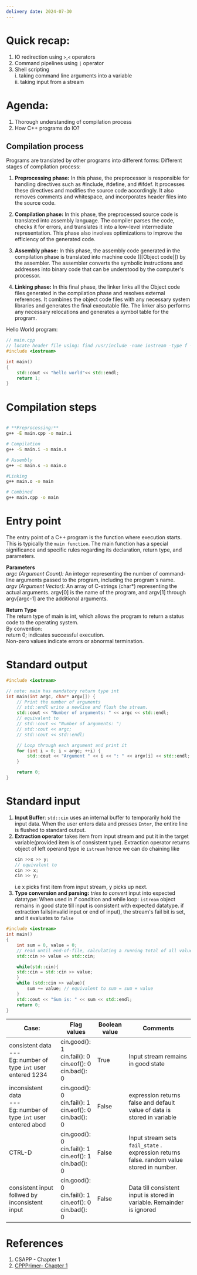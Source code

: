 ```yaml
---
delivery date: 2024-07-30
---
```


# Quick recap:
1. IO redirection using `>`,`<` operators
2. Command pipelines using `|` operator
3. Shell scripting  
  i. taking command line arguments into a variable  
  ii. taking input from a stream  


# Agenda:
1. Thorough understanding of compilation process
2. How C++ programs do IO?



## Compilation process

Programs are translated by other programs into different forms:
Different stages of compilation process:
1. **Preprocessing phase:** In this phase, the preprocessor is responsible for handling directives such as #include, #define, and #ifdef. It processes these directives and modifies the source code accordingly. It also removes comments and whitespace, and incorporates header files into the source code.

2. **Compilation phase:** In this phase, the preprocessed source code is translated into assembly language. The compiler parses the code, checks it for errors, and translates it into a low-level intermediate representation. This phase also involves optimizations to improve the efficiency of the generated code.



3. **Assembly phase:** In this phase, the assembly code generated in the compilation phase is translated into machine code ([[Object code]]) by the assembler. The assembler converts the symbolic instructions and addresses into binary code that can be understood by the computer's processor.

4. **Linking phase:** In this final phase, the linker links all the Object code files generated in the compilation phase and resolves external references. It combines the object code files with any necessary system libraries and generates the final executable file. The linker also performs any necessary relocations and generates a symbol table for the program.

Hello World program:
```c++
// main.cpp
// locate header file using: find /usr/include -name iostream -type f -print
#include <iostream>

int main()
{
    std::cout << "hello world"<< std::endl;
    return 1;
}
```


# Compilation steps
```bash

# **Preprocessing:**
g++ -E main.cpp -o main.i

# Compilation
g++ -S main.i -o main.s

# Assembly
g++ -c main.s -o main.o

#Linking 
g++ main.o -o main

# Combined
g++ main.cpp -o main
```

# Entry point 
The entry point of a C++ program is the function where execution starts. This is typically the `main function`. The main function has a special significance and specific rules regarding its declaration, return type, and parameters.

**Parameters**  
*argc (Argument Count):* An integer representing the number of command-line arguments passed to the program, including the program's name.  
*argv (Argument Vector):* An array of C-strings (char*) representing the actual arguments. argv[0] is the name of the program, and argv[1] through argv[argc-1] are the additional arguments.

**Return Type**  
The return type of main is int, which allows the program to return a status code to the operating system.  
By convention:  
return 0; indicates successful execution.  
Non-zero values indicate errors or abnormal termination.

# Standard output

```c++
#include <iostream>

// note: main has mandatory return type int 
int main(int argc, char* argv[]) {
    // Print the number of arguments
    // std::endl write a newline and flush the stream.
    std::cout << "Number of arguments: " << argc << std::endl;
    // equivalent to 
    // std::cout << "Number of arguments: ";
    // std::cout << argc;
    // std::cout << std::endl;

    // Loop through each argument and print it
    for (int i = 0; i < argc; ++i) {
        std::cout << "Argument " << i << ": " << argv[i] << std::endl;
    }

    return 0;
}
```

# Standard input

1. **Input Buffer**: `std::cin` uses an internal buffer to temporarily hold the input data. When the user enters data and presses `Enter`, the entire line is flushed to standard output.
2. **Extraction operator** takes item from input stream and put it in the target variable(provided item is of consistent type). Extraction operator returns object of left operand type ie `istream` hence we can do chaining like 
   ```c++
   cin >>x >> y;
   // equivalent to
   cin >> x;
   cin >> y;
	```  
   i.e  x picks first item from input stream, y picks up next.
3. **Type conversion and parsing:** *tries to convert* input into expected datatype: 
   When used in if condition and while loop:
   `istream` object remains in good state till input is consistent with expected datatype. if extraction fails(invalid input or end of input), the stream's fail bit is set, and it evaluates to `false`

```c++
#include <iostream>
int main()
{
    int sum = 0, value = 0;
    // read until end-of-file, calculating a running total of all values read
    std::cin >> value => std::cin;

	while(std::cin){
	std::cin = std::cin >> value;
	}
    while (std::cin >> value){        
        sum += value; // equivalent to sum = sum + value
    }        
    std::cout << "Sum is: " << sum << std::endl;
    return 0;
}
```

| Case:                                                                  | Flag values                                                        | Boolean value | Comments                                                                                  |
| ---------------------------------------------------------------------- | ------------------------------------------------------------------ | ------------- | ----------------------------------------------------------------------------------------- |
| consistent data<br>---<br>Eg: number of type `int` user entered 1234   | cin.good(): 1<br>cin.fail(): 0<br>cin.eof(): 0<br>cin.bad(): 0<br> | True          | Input stream remains in good state                                                        |
| inconsistent data<br>---<br>Eg: number of type `int` user entered abcd | cin.good(): 0<br>cin.fail(): 1<br>cin.eof(): 0<br>cin.bad(): 0<br> | False         | expression returns false and default value of data is stored in variable                  |
| CTRL-D                                                                 | cin.good(): 0<br>cin.fail(): 1<br>cin.eof(): 1<br>cin.bad(): 0<br> | False         | Input stream sets `fail_state` . expression returns false. random value stored in number. |
| consistent input follwed by inconsistent input                         | cin.good(): 0<br>cin.fail(): 1<br>cin.eof(): 0<br>cin.bad(): 0<br> | False         | Data till consistent input is stored in variable. Remainder is ignored                    |

# References
1. CSAPP - Chapter 1  
2. [CPPPrimer- Chapter 1](https://cpp-primer.pages.dev/book/012-1.2._a_first_look_at_inputoutput.html)